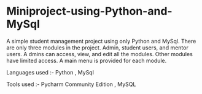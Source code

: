 # Miniproject-using-Python-and-MySql
A simple student management project using only Python and MySql.
There are only three modules in the project. Admin, student users, and mentor users. A
dmins can access, view, and edit all the modules. 
Other modules have limited access. 
A main menu is provided for each module.

Languages used :- Python , MySql

Tools used :- Pycharm Community Edition , MySQL 
